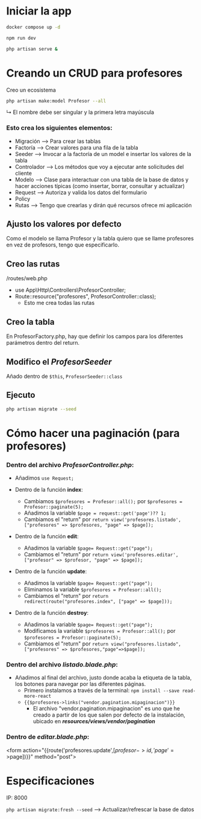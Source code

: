 # Iniciar la app
```bash
docker compose up -d
```
```bash
npm run dev
```
```bash
php artisan serve &
```

# Creando un CRUD para profesores <!-- (migración) -->
Creo un ecosistema
```bash
php artisan make:model Profesor --all
```
↳ El nombre debe ser singular y la primera letra mayúscula

### Esto crea los siguientes elementos:
* Migración ⟶ Para crear las tablas
* Factoría ⟶ Crear valores para una fila de la tabla
* Seeder ⟶ Invocar a la factoría de un model e insertar los valores de la tabla
* Controlador ⟶ Los métodos que voy a ejecutar ante solicitudes del cliente
* Modelo ⟶ Clase para interactuar con una tabla de la base de datos y hacer acciones típicas (como insertar, borrar, consultar y actualizar)
* Request ⟶ Autoriza y valida los datos del formulario
* Policy
* Rutas ⟶ Tengo que crearlas y dirán qué recursos ofrece mi aplicación

## Ajusto los valores por defecto
Como el modelo se llama Profesor y la tabla quiero que se llame profesores en vez de profesors, tengo que especificarlo.

## Creo las rutas
/routes/web.php 
* use App\Http\Controllers\ProfesorController;
* Route::resource("profesores", ProfesorController::class);
  * Esto me crea todas las rutas

## Creo la tabla
En ProfesorFactory.php, hay que definir los campos para los diferentes parámetros dentro del return.

## Modifico el *ProfesorSeeder*
Añado dentro de `$this`, `ProfesorSeeder::class`

## Ejecuto 
```bash
php artisan migrate --seed
```

# Cómo hacer una paginación (para profesores)

### Dentro del archivo *ProfesorController.php*:
* Añadimos `use Request;`

* Dentro de la función **index**: 
  * Cambiamos `$profesores = Profesor::all();` por `$profesores = Profesor::paginate(5);`
  * Añadimos la variable `$page = request::get('page')?? 1;`
  * Cambiamos el "return" por `return view('profesores.listado', ["profesores" => $profesores, "page" => $page]);`

* Dentro de la función **edit**:
  * Añadimos la variable `$page= Request::get("page");`
  * Cambiamos el "return" por `return view('profesores.editar', ["profesor" => $profesor, "page" => $page]);`

* Dentro de la función **update**:
  * Añadimos la variable `$page= Request::get("page");`
  * Eliminamos la variable `$profesores = Profesor::all();`
  * Cambiamos el "return" por `return redirect(route("profesores.index", ["page" => $page]));`

* Dentro de la función **destroy**:
  * Añadimos la variable `$page= Request::get("page");`
  * Modificamos la variable `$profesores = Profesor::all();` por `$profesores = Profesor::paginate(5);`
  * Cambiamos el "return" por `return view("profesores.listado", ["profesores" => $profesores,"page"=>$page]);`

### Dentro del archivo *listado.blade.php*:
* Añadimos al final del archivo, justo donde acaba la etiqueta de la tabla, los botones para navegar por las diferentes páginas. 
  * Primero instalamos a través de la terminal: `npm install --save read-more-react`
  * `{{$profesores->links("vendor.pagination.mipaginacion")}}`
    * El archivo "vendor.pagination.mipaginacion" es uno que he creado a partir de los que salen por defecto de la instalación, ubicado en _**resources/views/vendor/pagination**_

### Dentro de *editar.blade.php*:
\<form action="{{route('profesores.update',[$profesor->id,'page'=>$page])}}" method="post">

# Especificaciones
IP: 8000

`php artisan migrate:fresh --seed`  ⟶ Actualizar/refrescar la base de datos